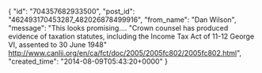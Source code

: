  {
   "id": "704357682933500",
   "post_id": "462493170453287_482026878499916",
   "from_name": "Dan Wilson",
   "message": "This looks promising.... \"Crown counsel has produced evidence of taxation statutes, including the Income Tax Act of 11-12 George VI, assented to 30 June 1948\" http://www.canlii.org/en/ca/fct/doc/2005/2005fc802/2005fc802.html",
   "created_time": "2014-08-09T05:43:20+0000"
 }
